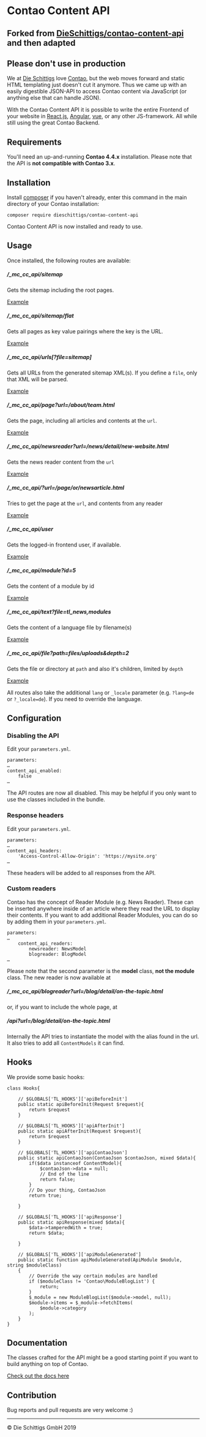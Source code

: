 # Contao Content API
## Forked from [DieSchittigs/contao-content-api](https://github.com/DieSchittigs/contao-content-api-bundle) and then adapted
## Please don't use in production

We at [Die Schittigs](http://www.dieschittigs.de) love
[Contao](https://contao.org/de/), but the web moves
forward and static HTML templating just doesn't cut it anymore. Thus we came up
with an easily digestible JSON-API to access Contao content via JavaScript
(or anything else that can handle JSON).

With the Contao Content API it is possible to write the entire Frontend of your
website in [React.js](https://facebook.github.io/react/), [Angular](https://angular.io/), [vue](https://vuejs.org/), or any other
JS-framework. All while still using the great Contao Backend.

## Requirements

You'll need an up-and-running **Contao 4.4.x** installation.
Please note that the API is **not compatible with Contao 3.x**.

## Installation

Install [composer](https://getcomposer.org) if you haven't already,
enter this command in the main directory of your Contao installation:

    composer require dieschittigs/contao-content-api

Contao Content API is now installed and ready to use.

## Usage

Once installed, the following routes are available:

##### /_mc_cc_api/sitemap

Gets the sitemap including the root pages.

[Example](examples/sitemap.json)

##### /_mc_cc_api/sitemap/flat

Gets all pages as key value pairings where the key is the URL.

[Example](examples/sitemap_flat.json)

##### /_mc_cc_api/urls[?file=sitemap]

Gets all URLs from the generated sitemap XML(s). If you define a `file`, only that XML will be parsed.

[Example](examples/urls.json)

##### /_mc_cc_api/page?url=/about/team.html

Gets the page, including all articles and contents at the `url`.

[Example](examples/page.json)

##### /_mc_cc_api/newsreader?url=/news/detail/new-website.html

Gets the news reader content from the `url`

[Example](examples/newsreader.json)

##### /_mc_cc_api/?url=/page/or/newsarticle.html

Tries to get the page at the `url`, and contents from any reader

[Example](examples/page_newsreader.json)

##### /_mc_cc_api/user

Gets the logged-in frontend user, if available.

[Example](examples/user.json)

##### /_mc_cc_api/module?id=5

Gets the content of a module by id

[Example](examples/module.json)

##### /_mc_cc_api/text?file=tl_news,modules

Gets the content of a language file by filename(s)

[Example](examples/text.json)

##### /_mc_cc_api/file?path=files/uploads&depth=2

Gets the file or directory at `path` and also it's children, limited by `depth`

[Example](examples/file.json)

All routes also take the additional `lang` or `_locale` parameter (e.g. `?lang=de` or `?_locale=de`). If you
need to override the language.

## Configuration

### Disabling the API

Edit your `parameters.yml`.

    parameters:
    …
    content_api_enabled:
        false
    …

The API routes are now all disabled. This may be helpful if you only
want to use the classes included in the bundle.

### Response headers

Edit your `parameters.yml`.

    parameters:
    …
    content_api_headers:
        'Access-Control-Allow-Origin': 'https://mysite.org'
    …

These headers will be added to all responses from the API.

### Custom readers

Contao has the concept of Reader Module (e.g. News Reader). These can be
inserted anywhere inside of an article where they read the URL to display
their contents. If you want to add additional Reader Modules, you can do
so by adding them in your `parameters.yml`.

    parameters:
    …
        content_api_readers:
            newsreader: NewsModel
            blogreader: BlogModel
    …

Please note that the second parameter is the **model** class, **not the module**
class. The new reader is now available at

##### /_mc_cc_api/blogreader?url=/blog/detail/on-the-topic.html

or, if you want to include the whole page, at

##### /api?url=/blog/detail/on-the-topic.html

Internally the API tries to instantiate the model with the alias found in the url.
It also tries to add all `ContentModels` it can find.

## Hooks

We provide some basic hooks:

```
class Hooks{

    // $GLOBALS['TL_HOOKS']['apiBeforeInit']
    public static apiBeforeInit(Request $request){
        return $request
    }

    // $GLOBALS['TL_HOOKS']['apiAfterInit']
    public static apiAfterInit(Request $request){
        return $request
    }

    // $GLOBALS['TL_HOOKS']['apiContaoJson']
    public static apiContaoJson(ContaoJson $contaoJson, mixed $data){
        if($data instanceof ContentModel){
            $contaoJson->data = null;
            // End of the line
            return false;
        }
        // Do your thing, ContaoJson
        return true;

    }

    // $GLOBALS['TL_HOOKS']['apiResponse']
    public static apiResponse(mixed $data){
        $data->tamperedWith = true;
        return $data;

    }

    // $GLOBALS['TL_HOOKS']['apiModuleGenerated']
    public static function apiModuleGenerated(ApiModule $module, string $moduleClass)
    {
        // Override the way certain modules are handled
        if ($moduleClass != 'Contao\ModuleBlogList') {
            return;
        }
        $_module = new ModuleBlogList($module->model, null);
        $module->items = $_module->fetchItems(
            $module->category
        );
    }
}
```

## Documentation

The classes crafted for the API might be a good starting point if you want
to build anything on top of Contao.

[Check out the docs here](docs/ApiIndex.md)

## Contribution

Bug reports and pull requests are very welcome :)

---

© Die Schittigs GmbH 2019
